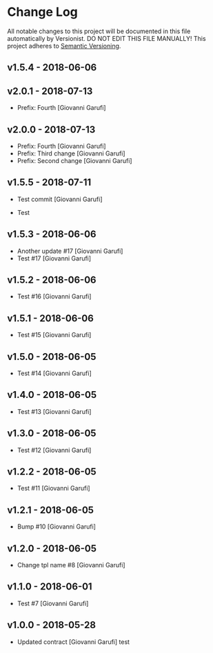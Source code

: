 # Change Log

All notable changes to this project will be documented in this file
automatically by Versionist. DO NOT EDIT THIS FILE MANUALLY!
This project adheres to [Semantic Versioning](http://semver.org/).
## v1.5.4 - 2018-06-06

## v2.0.1 - 2018-07-13

* Prefix: Fourth [Giovanni Garufi]

## v2.0.0 - 2018-07-13

* Prefix: Fourth [Giovanni Garufi]
* Prefix: Third change [Giovanni Garufi]
* Prefix: Second change [Giovanni Garufi]

## v1.5.5 - 2018-07-11

* Test commit [Giovanni Garufi]

* Test

## v1.5.3 - 2018-06-06

* Another update #17 [Giovanni Garufi]
* Test #17 [Giovanni Garufi]

## v1.5.2 - 2018-06-06

* Test #16 [Giovanni Garufi]

## v1.5.1 - 2018-06-06

* Test #15 [Giovanni Garufi]

## v1.5.0 - 2018-06-05

* Test #14 [Giovanni Garufi]

## v1.4.0 - 2018-06-05

* Test #13 [Giovanni Garufi]

## v1.3.0 - 2018-06-05

* Test #12 [Giovanni Garufi]

## v1.2.2 - 2018-06-05

* Test #11 [Giovanni Garufi]

## v1.2.1 - 2018-06-05

* Bump #10 [Giovanni Garufi]

## v1.2.0 - 2018-06-05

* Change tpl name #8 [Giovanni Garufi]

## v1.1.0 - 2018-06-01

* Test #7 [Giovanni Garufi]

## v1.0.0 - 2018-05-28

* Updated contract [Giovanni Garufi]
test

